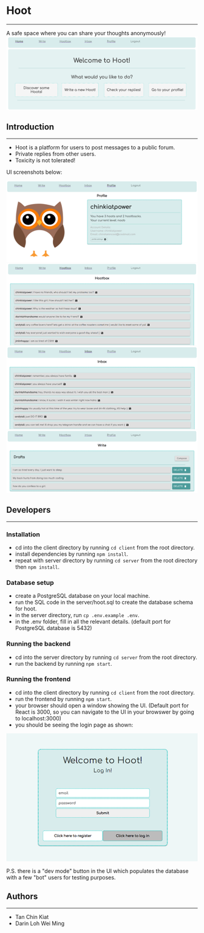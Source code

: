 # Hoot

---

A safe space where you can share your thoughts anonymously!
![Home](client/public/home_page_screenshot.png)

## Introduction

---

- Hoot is a platform for users to post messages to a public forum.
- Private replies from other users.
- Toxicity is not tolerated!

UI screenshots below:

![Profile](client/public/profile_page_screenshot.png)
![Hootbox](client/public/hootbox_page_screenshot.png)
![Inbox](client/public/inbox_page_screenshot.png)
![Write](client/public/write_page_screenshot.png)

## Developers

---

### Installation

- cd into the client directory by running `cd client` from the root directory.
- install dependencies by running `npm install`.
- repeat with server directory by running `cd server` from the root directory then `npm install`.

### Database setup

- create a PostgreSQL database on your local machine.
- run the SQL code in the server/hoot.sql to create the database schema for hoot.
- in the server directory, run `cp .env.example .env`.
- in the .env folder, fill in all the relevant details. (default port for PostgreSQL database is 5432)

### Running the backend

- cd into the server directory by running `cd server` from the root directory.
- run the backend by running `npm start`.

### Running the frontend

- cd into the client directory by running `cd client` from the root directory.
- run the frontend by running `npm start`.
- your browser should open a window showing the UI. (Default port for React is 3000, so you can navigate to the UI in your browswer by going to localhost:3000)
- you should be seeing the login page as shown:

![Login](client/public/login_page_screenshot.png)

P.S. there is a "dev mode" button in the UI which populates the database with a few "bot" users for testing purposes.

## Authors

---

- Tan Chin Kiat
- Darin Loh Wei Ming
